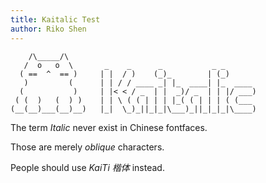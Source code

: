```yaml
---
title: Kaitalic Test
author: Riko Shen
---
```


```
    /\_____/\       
   /  o   o  \       _    _      _           _ _       
  ( ==  ^  == )     | |  / )    (_)_        | (_)      
   )         (      | | / / ____ _| |_  ____| |_  ____ 
  (           )     | |< < / _  | |  _)/ _  | | |/ ___)
 ( (  )   (  ) )    | | \ ( ( | | | |_( ( | | | ( (___ 
(__(__)___(__)__)   |_|  \_)_||_|_|\___)_||_|_|_|\____)
```

The term *Italic* never exist in Chinese fontfaces. 

Those are merely *oblique* characters. 

People should use *KaiTi 楷体* instead. 